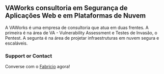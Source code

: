 ## VAWorks consultoria em Segurança de Aplicações Web e em Plataformas de Nuvem

A VAWorks é uma empresa de consultoria que atua em duas frentes. A primeira é na área de VA - Vulnerability Assessment e Testes de Invasão, o Pentest. A segunta é na área de projetar infraestruturas em nuvem segura e escaláveis.

### Support or Contact

Converse com o [Fabricio](https://wa.me/5547984053386) agora!

